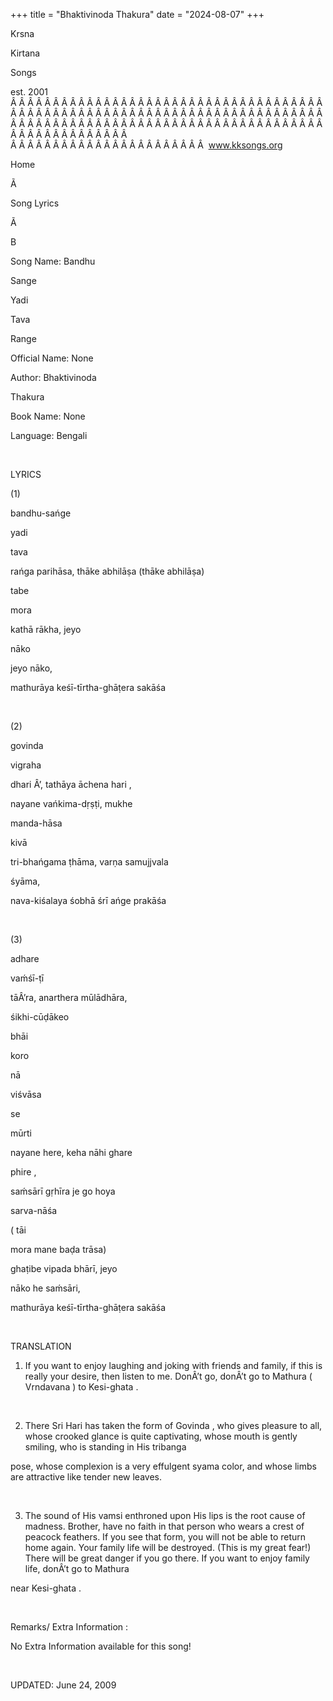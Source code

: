 +++ 
title = "Bhaktivinoda Thakura"
date = "2024-08-07"
+++

Krsna
 
Kirtana
 
Songs

est. 2001
Â Â Â Â Â Â Â Â Â Â Â Â Â Â Â Â Â Â Â Â Â Â Â Â Â Â Â Â Â Â Â Â Â Â Â Â Â Â Â Â Â Â Â Â Â Â Â Â Â Â Â Â Â Â Â Â Â Â Â Â Â Â Â Â Â Â Â Â Â Â Â Â Â Â Â Â Â Â Â Â Â Â Â Â Â Â Â Â Â Â Â Â Â Â Â Â Â Â Â Â Â Â Â Â Â Â Â Â Â Â Â Â Â Â Â Â Â Â Â Â Â Â Â Â Â  
Â Â Â Â Â Â Â Â Â Â Â Â Â Â Â Â Â Â Â Â Â Â Â  
www.kksongs.org










Home


Ã 
 
Song Lyrics
 
Ã 
 
B


Song Name: 
Bandhu
 
Sange
 
Yadi
 
Tava
 
Range


Official Name: None


Author: 
Bhaktivinoda
 
Thakura


Book Name: None


Language: 
Bengali


 


LYRICS


(1)


bandhu-sańge
 
yadi
 
tava


rańga
 parihāsa, thāke
abhilāṣa (thāke abhilāṣa)


tabe
 
mora
 
kathā
 rākha, 
jeyo
 
nāko
 
jeyo
 nāko,


mathurāya
keśī-tīrtha-ghāṭera sakāśa 


 


(2)


govinda
 
vigraha
 
dhari
Â’, tathāya
āchena 
hari
,


nayane
 vańkima-dṛṣṭi, 
mukhe
 
manda-hāsa


kivā

tri-bhańgama ṭhāma, varṇa 
samujjvala

śyāma,


nava-kiśalaya
 śobhā śrī ańge
prakāśa


 


(3)


adhare
 
vaḿśī-ṭī

tāÂ’ra, 
anarthera
 mūlādhāra,


śikhi-cūḍākeo
 
bhāi
 
koro
 
nā
 
viśvāsa


se
 
mūrti
 
nayane
 here, 
keha
 nāhi 
ghare
 
phire
,


saḿsārī
gṛhīra 
je
 go 
hoya

sarva-nāśa


(
tāi


mora
 mane 
baḍa
 trāsa)


ghaṭibe 
vipada
 bhārī, 
jeyo

nāko he saḿsāri,


mathurāya
keśī-tīrtha-ghāṭera sakāśa


 


TRANSLATION


1) If you want to enjoy
laughing and joking with friends and family, if this is really your desire,
then listen to me. DonÂ’t 
go,
 donÂ’t go to 
Mathura
 (
Vrndavana
) to 
Kesi-ghata
.


 


2) There Sri 
Hari
 has taken the form of 
Govinda
,
who gives pleasure to all, whose crooked glance is quite captivating, whose
mouth is gently smiling, who is standing in His 
tribanga

pose, whose complexion is a very effulgent 
syama
 color,
and whose limbs are attractive like tender new leaves.


 


3) The sound of His 
vamsi
 enthroned upon His lips is the root cause of madness.
Brother, have no faith in that person who wears a crest of peacock feathers. If
you see that form, you will not be able to return home again. Your family life
will be destroyed. (This is my great fear!) There will be great danger if you
go there. If you want to enjoy family life, donÂ’t go to 
Mathura

near 
Kesi-ghata
.


 


Remarks/ Extra Information
: 


No
Extra Information available for this song!


 


UPDATED: 
June 24, 2009